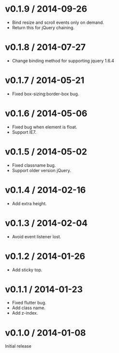 # v0.1.9 / 2014-09-26

* Bind resize and scroll events only on demand.
* Return this for jQuery chaining.

# v0.1.8 / 2014-07-27

* Change binding method for supporting jquery 1.6.4

# v0.1.7 / 2014-05-21

* Fixed box-sizing:border-box bug.

# v0.1.6 / 2014-05-06

* Fixed bug when element is float.
* Support IE7.

# v0.1.5 / 2014-05-02

* Fixed classname bug.
* Support older version jQuery.

# v0.1.4 / 2014-02-16

* Add extra height.

# v0.1.3 / 2014-02-04

* Avoid event listener lost.

# v0.1.2 / 2014-01-26

* Add sticky top.

# v0.1.1 / 2014-01-23

* Fixed flutter bug.
* Add class name.
* Add z-index.

# v0.1.0 / 2014-01-08

Initial release
